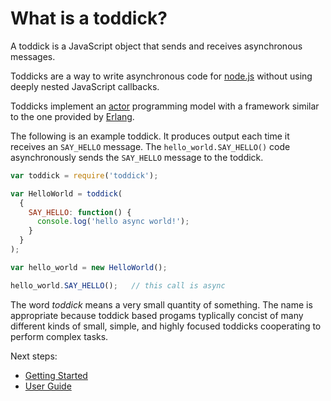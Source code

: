 # What is a toddick?

A toddick is a JavaScript object that sends and receives asynchronous messages. 

Toddicks are a way to write asynchronous code for [node.js][] without using deeply nested 
JavaScript callbacks.

Toddicks implement an [actor][] programming model with a framework similar to the one 
provided by [Erlang][]. 

The following is an example toddick. It produces output each time it receives an `SAY_HELLO` 
message. The `hello_world.SAY_HELLO()` code asynchronously sends the `SAY_HELLO` message to the
toddick.

```js
var toddick = require('toddick');

var HelloWorld = toddick(
  {
    SAY_HELLO: function() {
      console.log('hello async world!');
    }
  }
);

var hello_world = new HelloWorld();

hello_world.SAY_HELLO();   // this call is async
```

The word *toddick* means a very small quantity of something. The name is appropriate because 
toddick based progams typlically concist of many different kinds of small, simple, and highly 
focused toddicks cooperating to perform complex tasks.

Next steps:

 * [Getting Started](https://github.com/maimedleech/toddick/wiki/Getting-Started)
 * [User Guide](https://github.com/maimedleech/toddick/wiki/User-Guide)


[node.js]: http://nodejs.org
[actor]:   http://en.wikipedia.org/wiki/Actor_model
[Erlang]:  http://www.erlang.org/

